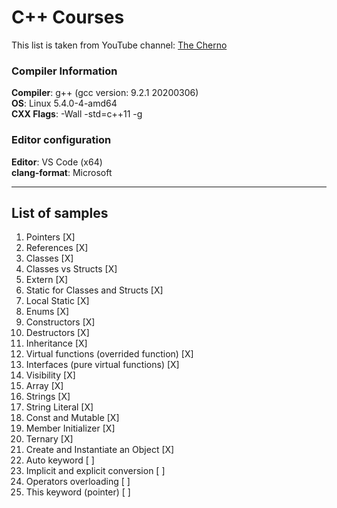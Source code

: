 # C++ Courses
This list is taken from YouTube channel: [The Cherno](https://www.youtube.com/user/TheChernoProject)

### Compiler Information
**Compiler**: g++ (gcc version: 9.2.1 20200306)  
**OS**: Linux 5.4.0-4-amd64  
**CXX Flags**: -Wall -std=c++11 -g  

### Editor configuration
**Editor**: VS Code (x64)  
**clang-format**: Microsoft

---

## List of samples

1. Pointers                                     [X]
2. References                                   [X]
3. Classes                                      [X]
4. Classes vs Structs                           [X]
5. Extern                                       [X]
6. Static for Classes and Structs               [X]
7. Local Static                                 [X]
8. Enums                                        [X]
9. Constructors                                 [X]
10. Destructors                                 [X]
11. Inheritance                                 [X]
12. Virtual functions (overrided function)      [X]
13. Interfaces (pure virtual functions)         [X]
14. Visibility                                  [X]
15. Array                                       [X]
16. Strings                                     [X]
17. String Literal                              [X]
18. Const and Mutable                           [X]
19. Member Initializer                          [X]
20. Ternary                                     [X]
21. Create and Instantiate an Object            [X]
22. Auto keyword                                [ ]
22. Implicit and explicit conversion            [ ]
23. Operators overloading                       [ ]
24. This keyword (pointer)                      [ ]
